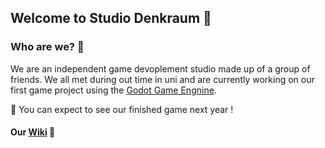 ## Welcome to Studio Denkraum 👋

### Who are we? 🧙
We are an independent game devoplement studio made up of a group of friends. We all met during out time in uni and are currently working on our first game project using the [Godot Game Engnine](https://godotengine.org/). 

🍿 You can expect to see our finished game next year !

#### Our [Wiki](https://studio-denkraum.github.io) 🌈
<!--

**Here are some ideas to get you started:**

🙋‍♀️ A short introduction - what is your organization all about?
🌈 Contribution guidelines - how can the community get involved?
👩‍💻 Useful resources - where can the community find your docs? Is there anything else the community should know?
🍿 Fun facts - what does your team eat for breakfast?
🧙 Remember, you can do mighty things with the power of [Markdown](https://docs.github.com/github/writing-on-github/getting-started-with-writing-and-formatting-on-github/basic-writing-and-formatting-syntax)
-->
